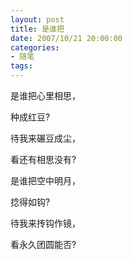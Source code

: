 ```yaml
---
layout: post
title: 是谁把
date: 2007/10/21 20:00:00
categories: 
- 随笔
tags: 
---
```


是谁把心里相思，

种成红豆?

待我来碾豆成尘，

看还有相思没有?

是谁把空中明月，

捻得如钩?

待我来抟钩作镜，

看永久团圆能否?
